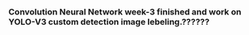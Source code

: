 ### Convolution Neural Network week-3 finished and work on YOLO-V3 custom detection image lebeling.??????